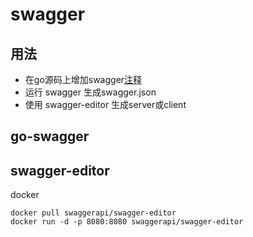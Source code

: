 # swagger

## 用法

* 在go源码上增加swagger[注释](https://www.cnblogs.com/xiaobaiskill/p/10696621.html)
* 运行 swagger 生成swagger.json
* 使用 swagger-editor 生成server或client

## go-swagger

## swagger-editor

docker

```shell
docker pull swaggerapi/swagger-editor
docker run -d -p 8080:8080 swaggerapi/swagger-editor
```
